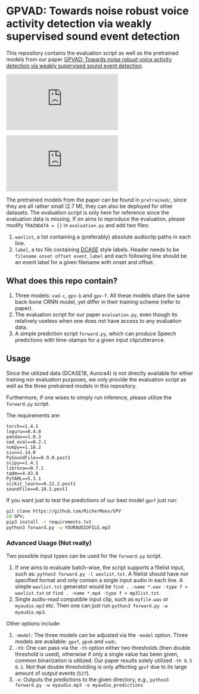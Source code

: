 # GPVAD: Towards noise robust voice activity detection via weakly supervised sound event detection

This repository contains the evaluation script as well as the pretrained models from our paper [GPVAD: Towards noise robust voice activity detection via weakly supervised sound event detection](https://arxiv.org/abs/2003.12222).

![Framework](https://raw.githubusercontent.com/RicherMans/GPV/blob/master/figures/framework.pdf)



![Results](https://raw.githubusercontent.com/RicherMans/GPV/blob/master/figures/predictions.pdf)




The pretrained models from the paper can be found in `pretrained/`, since they are all rather small (2.7 M), they can also be deployed for other datasets.
The evaluation script is only here for reference since the evaluation data is missing.
If on aims to reproduce the evaluation, please modify `TRAINDATA = {}` in `evaluation.py` and add two files: 

1. `wavlist`, a list containing a (preferably) absolute audioclip paths in each line.
2. `label`, a tsv file containing [DCASE](http://dcase.community/challenge2018/task-large-scale-weakly-labeled-semi-supervised-sound-event-detection) style labels. Header needs to be `filename onset offset event_label` and each following line should be an event label for a given filename with onset and offset.



## What does this repo contain?

1. Three models: `vad-c`, `gpv-b` and `gpv-f`. All these models share the same back-bone CRNN model, yet differ in their training scheme (refer to paper).
2. The evaluation script for our paper `evaluation.py`, even though its relatively useless when one does not have access to any evaluation data.
3. A simple prediction script `forward.py`, which can produce Speech predictions with time-stamps for a given input clip/utterance.

## Usage

Since the utilized data (DCASE18, Aurora4) is not directly available for either training nor evaluation purposes, we only provide the evaluation script as well as the three pretrained models in this repository.

Furthermore, if one wises to simply run inference, please utilize the `forward.py` script.

The requirements are:
```
torch==1.4.1
loguru==0.4.0
pandas==1.0.3
sed_eval==0.2.1
numpy==1.18.2
six==1.14.0
PySoundFile==0.9.0.post1
scipy==1.4.1
librosa==0.7.1
tqdm==4.43.0
PyYAML==5.3.1
scikit_learn==0.22.2.post1
soundfile==0.10.3.post1
```

If you want just to test the predictions of our best model `gpvf` just run:

```bash
git clone https://github.com/RicherMans/GPV
cd GPV;
pip3 install -r requirements.txt
python3 forward.py -w YOURAUDIOFILE.mp3
```

### Advanced Usage (Not really)

Two possible input types can be used for the `forward.py` script.

1. If one aims to evaluate batch-wise, the script supports a filelist input, such as: `python3 forward.py -l wavlist.txt`. A filelist should have nor specified format and only contain a single input audio in each line. A simple `wavlist.txt` generator would be `find . -name *.wav -type f > wavlist.txt` or `find . -name *.mp4 -type f > mp3list.txt`.
2. Single audio-read compatible input clip, such as `myfile.wav` or `myaudio.mp3` etc. Then one can just run `python3 forward.py -w myaudio.mp3`.

Other options include:

1. `-model`: The three models can be adjusted via the `-model` option. Three models are available: `gpvf`, `gpvb` and `vadc`.
2. `-th`: One can pass via the `-th` option either two thresholds (then double threshold is used), otherwise if only a single value has been given, common binarization is utilized. Our paper results solely utilized `-th 0.5 0.1`. Not that double thresholding is only affecting `gpvf` due to its large amount of output events (`527`).
3. `-o`: Outputs the predictions to the given directory, e.g., `python3 forward.py -w myaudio.mp3 -o myaudio_predictions`
